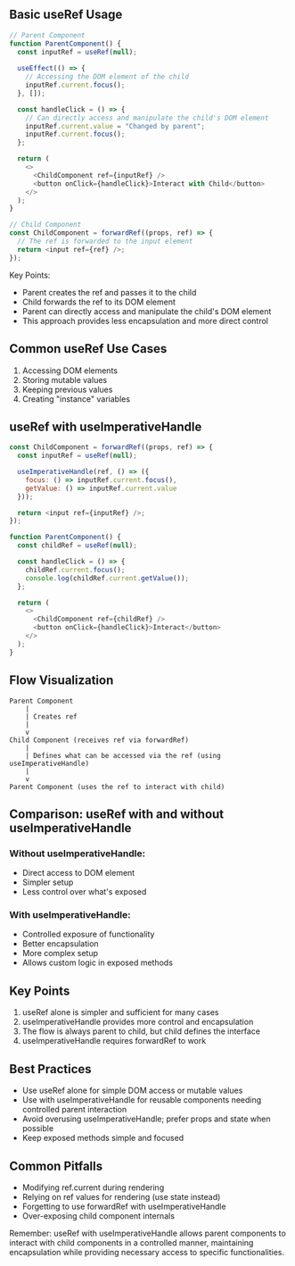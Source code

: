 ## Basic useRef Usage

```javascript
// Parent Component
function ParentComponent() {
  const inputRef = useRef(null);
  
  useEffect(() => {
    // Accessing the DOM element of the child
    inputRef.current.focus();
  }, []);

  const handleClick = () => {
    // Can directly access and manipulate the child's DOM element
    inputRef.current.value = "Changed by parent";
    inputRef.current.focus();
  };

  return (
    <>
      <ChildComponent ref={inputRef} />
      <button onClick={handleClick}>Interact with Child</button>
    </>
  );
}

// Child Component
const ChildComponent = forwardRef((props, ref) => {
  // The ref is forwarded to the input element
  return <input ref={ref} />;
});
```

Key Points:
- Parent creates the ref and passes it to the child
- Child forwards the ref to its DOM element
- Parent can directly access and manipulate the child's DOM element
- This approach provides less encapsulation and more direct control

## Common useRef Use Cases

1. Accessing DOM elements
2. Storing mutable values
3. Keeping previous values
4. Creating "instance" variables
## useRef with useImperativeHandle

```javascript
const ChildComponent = forwardRef((props, ref) => {
  const inputRef = useRef(null);

  useImperativeHandle(ref, () => ({
    focus: () => inputRef.current.focus(),
    getValue: () => inputRef.current.value
  }));

  return <input ref={inputRef} />;
});

function ParentComponent() {
  const childRef = useRef(null);

  const handleClick = () => {
    childRef.current.focus();
    console.log(childRef.current.getValue());
  };

  return (
    <>
      <ChildComponent ref={childRef} />
      <button onClick={handleClick}>Interact</button>
    </>
  );
}
```

## Flow Visualization

```
Parent Component
    |
    | Creates ref
    | 
    v
Child Component (receives ref via forwardRef)
    |
    | Defines what can be accessed via the ref (using useImperativeHandle)
    | 
    v
Parent Component (uses the ref to interact with child)
```

## Comparison: useRef with and without useImperativeHandle

### Without useImperativeHandle:
- Direct access to DOM element
- Simpler setup
- Less control over what's exposed

### With useImperativeHandle:
- Controlled exposure of functionality
- Better encapsulation
- More complex setup
- Allows custom logic in exposed methods

## Key Points

1. useRef alone is simpler and sufficient for many cases
2. useImperativeHandle provides more control and encapsulation
3. The flow is always parent to child, but child defines the interface
4. useImperativeHandle requires forwardRef to work

## Best Practices

- Use useRef alone for simple DOM access or mutable values
- Use with useImperativeHandle for reusable components needing controlled parent interaction
- Avoid overusing useImperativeHandle; prefer props and state when possible
- Keep exposed methods simple and focused

## Common Pitfalls

- Modifying ref.current during rendering
- Relying on ref values for rendering (use state instead)
- Forgetting to use forwardRef with useImperativeHandle
- Over-exposing child component internals

Remember: useRef with useImperativeHandle allows parent components to interact with child components in a controlled manner, maintaining encapsulation while providing necessary access to specific functionalities.
